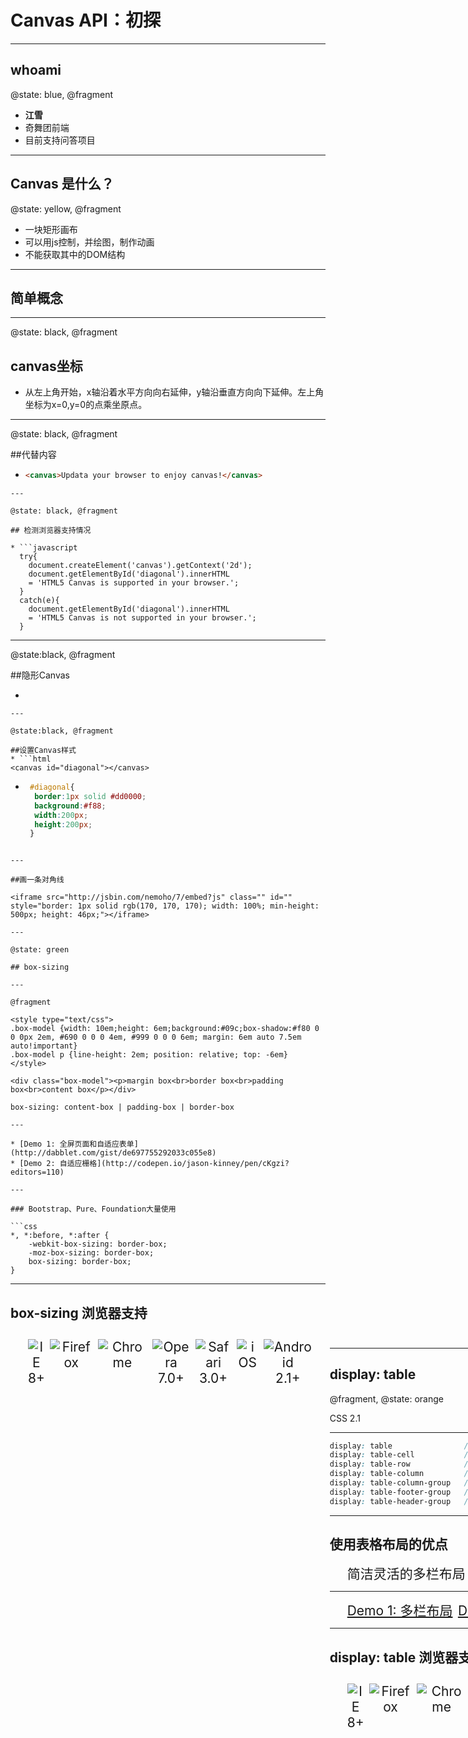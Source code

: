 # Canvas API：初探

---

## whoami

@state: blue, @fragment

* **江雪**
* 奇舞团前端
* 目前支持问答项目

---

## Canvas 是什么？

@state: yellow, @fragment

* 一块矩形画布
* 可以用js控制，并绘图，制作动画
* 不能获取其中的DOM结构

---

## 简单概念

---

@state: black, @fragment

## canvas坐标
* 从左上角开始，x轴沿着水平方向向右延伸，y轴沿垂直方向向下延伸。左上角坐标为x=0,y=0的点乘坐原点。

---

@state: black, @fragment

##代替内容
* ```html
  <canvas>Updata your browser to enjoy canvas!</canvas>
```
---

@state: black, @fragment

## 检测浏览器支持情况

* ```javascript
  try{
	document.createElement('canvas').getContext('2d');
	document.getElementById('diagonal').innerHTML 
	= 'HTML5 Canvas is supported in your browser.';
  }
  catch(e){
  	document.getElementById('diagonal').innerHTML 
  	= 'HTML5 Canvas is not supported in your browser.';
  }
```
---

@state:black, @fragment

##隐形Canvas
* ```html
<canvas height="200" width="200"></canvas>
```
---

@state:black, @fragment

##设置Canvas样式
* ```html
<canvas id="diagonal"></canvas>
```

* ```css
   #diagonal{
   	border:1px solid #dd0000;
   	background:#f88;
   	width:200px;
   	height:200px;
   }
```

---

##画一条对角线

<iframe src="http://jsbin.com/nemoho/7/embed?js" class="" id="" style="border: 1px solid rgb(170, 170, 170); width: 100%; min-height: 500px; height: 46px;"></iframe>

---

@state: green

## box-sizing

---

@fragment

<style type="text/css">
.box-model {width: 10em;height: 6em;background:#09c;box-shadow:#f80 0 0 0px 2em, #690 0 0 0 4em, #999 0 0 0 6em; margin: 6em auto 7.5em auto!important}
.box-model p {line-height: 2em; position: relative; top: -6em}
</style>

<div class="box-model"><p>margin box<br>border box<br>padding box<br>content box</p></div>

box-sizing: content-box | padding-box | border-box

---

* [Demo 1: 全屏页面和自适应表单](http://dabblet.com/gist/de697755292033c055e8)
* [Demo 2: 自适应栅格](http://codepen.io/jason-kinney/pen/cKgzi?editors=110)

---

### Bootstrap、Pure、Foundation大量使用

```css
*, *:before, *:after {
    -webkit-box-sizing: border-box;
    -moz-box-sizing: border-box;
    box-sizing: border-box;
}
```

---

## box-sizing 浏览器支持

<ul class="browser-support">
    <li><img src="img/css3/ie.png" alt="IE">8+</li>
    <li><img src="img/css3/firefox.png" alt="Firefox"></li>
    <li><img src="img/css3/chrome.png" alt="Chrome"></li>
    <li><img src="img/css3/opera.png" alt="Opera">7.0+</li>
    <li><img src="img/css3/safari.png" alt="Safari">3.0+</li>
    <li><img src="img/css3/ios.png" alt="iOS"></li>
    <li><img src="img/css3/android.png" alt="Android">2.1+</li>
<ul>

---

## display: table

@fragment, @state: orange

CSS 2.1

---

```css
display: table                /* <table>     */
display: table-cell           /* <td>        */
display: table-row            /* <tr>        */
display: table-column         /* <col>       */
display: table-column-group   /* <colgroup>  */
display: table-footer-group   /* <tfoot>     */
display: table-header-group   /* <thead>     */
```

---

## 使用表格布局的优点

* 简洁灵活的多栏布局
* 简单的等高解决方案
* 简单的垂直居中
* 防止一行内的元素折行

---

* [Demo 1: 多栏布局](http://dabblet.com/gist/372edba1af0c2ef44adf)
* [Demo 2: 强制一行显示](http://dabblet.com/gist/a8823614dc5cfd0f7394)
* [Demo 3: 垂直居中](http://dabblet.com/gist/2528b21a7867023c2fed)

---

## display: table 浏览器支持

<ul class="browser-support">
    <li><img src="img/css3/ie.png" alt="IE">8+</li>
    <li><img src="img/css3/firefox.png" alt="Firefox"></li>
    <li><img src="img/css3/chrome.png" alt="Chrome"></li>
    <li><img src="img/css3/opera.png" alt="Opera">7.0+</li>
    <li><img src="img/css3/safari.png" alt="Safari"></li>
    <li><img src="img/css3/ios.png" alt="iOS"></li>
    <li><img src="img/css3/android.png" alt="Android"></li>
<ul>

---

@state: purple

## flexbox

---

Flexbox可控制容器内的子元素：

* 水平或垂直排成一行
* 控制子元素对齐方式
* 控制子元素的宽度/高度
* 控制子元素显示顺序
* 控制子元素是否折行

---

Flexbox是W3C布局方面标准中的*终极武器*

---

![axis](img/css3/axis.png)

---

[Flexbox Demo](http://dabblet.com/gist/95e5b65622aeae4d031d)

---

## 新旧标准

* 2009年语法
* 2012年语法

---

```css
.container {
    display: -webkit-box;
    display: -webkit-flex;
    display: flex;
    -webkit-box-direction: normal;
    -webkit-box-orient: horizontal;
    -webkit-flex-direction: row;
    flex-direction: row;
    -webkit-flex-wrap: nowrap;
    flex-wrap: nowrap;
    -webkit-box-pack: start;
    -webkit-justify-content: flex-start;
    justify-content: flex-start;
    -webkit-align-content: stretch;
    align-content: stretch;
}
```

---

## Flexbox浏览器支持(2009标准)

<ul class="browser-support">
    <li><img src="img/css3/ie.png" alt="IE">10+</li>
    <li><img src="img/css3/firefox.png" alt="Firefox"></li>
    <li><img src="img/css3/chrome.png" alt="Chrome"></li>
    <li><img src="img/css3/opera.png" alt="Opera">12.1+</li>
    <li><img src="img/css3/safari.png" alt="Safari"></li>
    <li><img src="img/css3/ios.png" alt="iOS"></li>
    <li><img src="img/css3/android.png" alt="Android">2.1+</li>
<ul>

---

## Flexbox浏览器支持(2012标准)

<ul class="browser-support">
    <li><img src="img/css3/ie.png" alt="IE">11+</li>
    <li><img src="img/css3/firefox.png" alt="Firefox">22+</li>
    <li><img src="img/css3/chrome.png" alt="Chrome">21+</li>
    <li><img src="img/css3/opera.png" alt="Opera">12.1+</li>
    <li><img src="img/css3/safari.png" alt="Safari">6.1+</li>
    <li><img src="img/css3/ios.png" alt="iOS">7.0+</li>
    <li><img src="img/css3/android.png" alt="Android">4.4+</li>
<ul>

---

@state: purple

# Multi-column Layout

---

主要解决文字内容的多列展示，实现报纸杂志效果。

---

[Demo](http://dabblet.com/gist/1e98898598d536015362)

---

## 多列显示浏览器支持

<ul class="browser-support">
    <li><img src="img/css3/ie.png" alt="IE">10+</li>
    <li><img src="img/css3/firefox.png" alt="Firefox"></li>
    <li><img src="img/css3/chrome.png" alt="Chrome"></li>
    <li><img src="img/css3/opera.png" alt="Opera">11.1+</li>
    <li><img src="img/css3/safari.png" alt="Safari"></li>
    <li><img src="img/css3/ios.png" alt="iOS"></li>
    <li><img src="img/css3/android.png" alt="Android"></li>
<ul>

---

### CSS Region

---

让内容依次流入不同的容器。

![region](img/css3/region.png)

---

```css
.content {
    /* 内容源流入到指定管道中 */
    flow-into: <pipe-name>;
}

.region {
    /* 从指定管道中读入内容 */
    flow-from: <pipe-name>;
}
```

---

[Demo](demos/css3/region.html)

---

## CSS Region浏览器支持

<ul class="browser-support">
    <li><img src="img/css3/ie.png" alt="IE">10+</li>
    <li><img src="img/css3/safari.png" alt="Safari">6.1+</li>
    <li><img src="img/css3/ios.png" alt="iOS">7.1+</li>
<ul>

---

## CSS Shapes

---

让内容在各种形状的容器内显示。

---

```css
.content {
    /*
     * shape-outside: 将内容在围绕在一个形状外面显示
     * shape-inside: 将内容在一个形状内部显示
     */
    shape-outside: polygon( /* parameters */ );
}
```

---

## 形状

* circle( radius at position )
* polygon( position, position, position ... )
* ellipse( radius1, radius2 at position )
* inset( top, right, bottom, left, border-radius )

---

* [Demo](http://codepen.io/adobe/full/rmual)

---

## CSS Shapes浏览器支持

<ul class="browser-support">
    <li><img src="img/css3/chrome.png" alt="Chrome">37+</li>
    <li><img src="img/css3/safari.png" alt="Safari">8.0+</li>
    <li><img src="img/css3/ios.png" alt="iOS">8.0+</li>
<ul>

---

@state: green

<p style="font-size:6em"><i class="fa-comments"></i></p>

---

@fragment

## 总结

* box-sizing
* display: table
* flexbox
* multiple column
* css region
* css shape

---

@state: blue

## 谢谢大家！

<p style="font-size:6em"><i class="icon-smile"></i></p>



<style type="text/css">
.reveal h1 {font-size:2.4em;}
.reveal h2 {font-size:1.6em;}
.reveal img {max-width:100%;}
.reveal a:not(.image) { color: #ccc; color: rgba(255,255,255,0.8); }
.reveal a:not(.image):hover { color: #fff; }
.reveal .overlay {display:inline-block;width:auto;background:rgba(0,0,0,0.5);padding:0.5em 1em;margin:0;line-height:1.6;font-size:1.5em}

.browser-support {display: table; margin-top:2em!important;}
.browser-support img {display: block; margin: 0 auto}
.browser-support li {display: table-cell; vertical-align:top; text-align: center;font-size:1.5em; box-sizing:border-box;padding:0 0.2em;}
</style>
